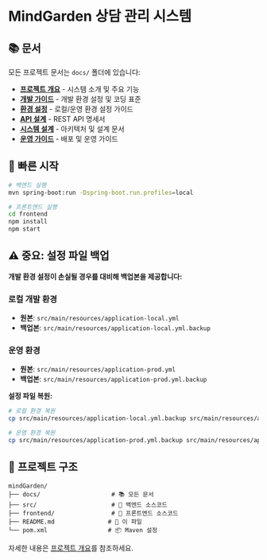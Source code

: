 # MindGarden 상담 관리 시스템

## 📚 문서

모든 프로젝트 문서는 `docs/` 폴더에 있습니다:

- **[프로젝트 개요](docs/README.md)** - 시스템 소개 및 주요 기능
- **[개발 가이드](docs/DEVELOPMENT_GUIDE.md)** - 개발 환경 설정 및 코딩 표준
- **[환경 설정](docs/ENVIRONMENT_SETUP.md)** - 로컬/운영 환경 설정 가이드
- **[API 설계](docs/API_DESIGN.md)** - REST API 명세서
- **[시스템 설계](docs/SYSTEM_DESIGN.md)** - 아키텍처 및 설계 문서
- **[운영 가이드](docs/OPERATION_DEPLOYMENT_GUIDE.md)** - 배포 및 운영 가이드

## 🚀 빠른 시작

```bash
# 백엔드 실행
mvn spring-boot:run -Dspring-boot.run.profiles=local

# 프론트엔드 실행
cd frontend
npm install
npm start
```

## ⚠️ 중요: 설정 파일 백업

**개발 환경 설정이 손실될 경우를 대비해 백업본을 제공합니다:**

### 로컬 개발 환경
- **원본**: `src/main/resources/application-local.yml`
- **백업본**: `src/main/resources/application-local.yml.backup`

### 운영 환경
- **원본**: `src/main/resources/application-prod.yml`
- **백업본**: `src/main/resources/application-prod.yml.backup`

**설정 파일 복원:**
```bash
# 로컬 환경 복원
cp src/main/resources/application-local.yml.backup src/main/resources/application-local.yml

# 운영 환경 복원
cp src/main/resources/application-prod.yml.backup src/main/resources/application-prod.yml
```

## 📁 프로젝트 구조

```
mindGarden/
├── docs/                    # 📚 모든 문서
├── src/                     # 🔧 백엔드 소스코드
├── frontend/                # 🎨 프론트엔드 소스코드
├── README.md               # 📖 이 파일
└── pom.xml                 # 📦 Maven 설정
```

자세한 내용은 [프로젝트 개요](docs/README.md)를 참조하세요.
